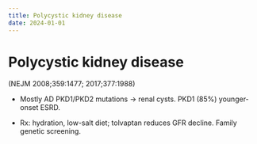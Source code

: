 ```yaml
---
title: Polycystic kidney disease
date: 2024-01-01
---
```

# Polycystic kidney disease

 (NEJM 2008;359:1477; 2017;377:1988)

* Mostly AD PKD1/PKD2 mutations → renal cysts. PKD1 (85%) younger-onset ESRD.

* Rx: hydration, low-salt diet; tolvaptan reduces GFR decline. Family genetic screening.
